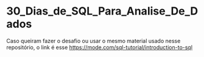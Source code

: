 # 30_Dias_de_SQL_Para_Analise_De_Dados

Caso queiram fazer o desafio ou usar o mesmo material usado nesse repositório, o link é esse https://mode.com/sql-tutorial/introduction-to-sql
